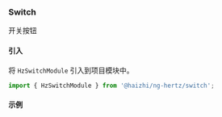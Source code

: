 ### Switch

开关按钮

#### 引入
 将 `HzSwitchModule` 引入到项目模块中。

```ts
import { HzSwitchModule } from '@haizhi/ng-hertz/switch';
```

#### 示例
